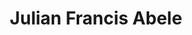 ---
pid: rs185
title: Julian Francis Abele
location_transcription: Art Museum/Parkway area.
coordinates: "[-75.179722319578, 39.964734085178]"
zipcode: '19144'
gen_neighborhood: Northwest Philadelphia
neighborhood: Germantown
outside_phl: 
age: '28'
age_range: 20-29
instagram: 
image_file_name: rs_185.jpg
proposal_transcription: |-
  1881-1950
  Julian Abele was an Architect that worked for Horace Trumabuer Architects, who designed the Art Museum and 400 other notable buildings. He was one of the 1st African American Architects but didn't receive any public recognition until 1988, 38 years after his death!
topic: African Americans,Architecture,History
topic_summary: 0, 0, 0
type: Sculpture Statue,Other No Form,Memorial
keywords_other: julian abele, architect
credit: Ethan H.
image_labels: 
twitter: 
facebook: 
permalink: "/monuments/rs185/"
layout: item-page
---